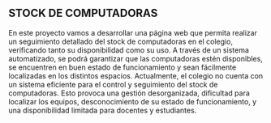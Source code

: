 STOCK DE COMPUTADORAS
-----------------------------------------------------------------------------------------------------------
En este proyecto vamos a  desarrollar una página web que permita realizar un seguimiento detallado del stock de computadoras en el colegio, verificando tanto su disponibilidad como su uso. A través de un sistema automatizado, se podrá garantizar que las computadoras estén disponibles, se encuentren en buen estado de funcionamiento y sean fácilmente localizadas en los distintos espacios. 
Actualmente, el colegio no cuenta con un sistema eficiente para el control y seguimiento del stock de computadoras. Esto provoca una gestión desorganizada, dificultad para localizar los equipos, desconocimiento de su estado de funcionamiento, y una disponibilidad limitada para docentes y estudiantes.
